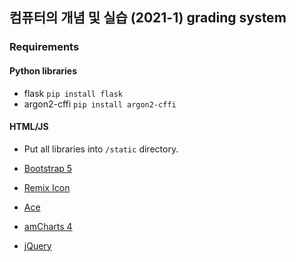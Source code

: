 ## 컴퓨터의 개념 및 실습 (2021-1) grading system

### Requirements

#### Python libraries

* flask ```pip install flask```
* argon2-cffi ```pip install argon2-cffi```

#### HTML/JS

* Put all libraries into ```/static``` directory.

* [Bootstrap 5](https://getbootstrap.com/)
* [Remix Icon](https://remixicon.com/)
* [Ace](https://ace.c9.io/)
* [amCharts 4](https://www.amcharts.com/)
* [jQuery](https://jquery.com/)